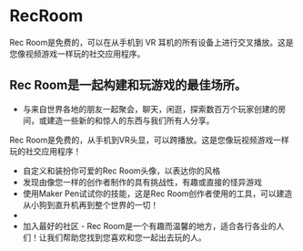 # RecRoom

Rec Room是免费的，可以在从手机到 VR 耳机的所有设备上进行交叉播放。这是您像视频游戏一样玩的社交应用程序。

## Rec Room是一起构建和玩游戏的最佳场所。

- 与来自世界各地的朋友一起聚会，聊天，闲逛，探索数百万个玩家创建的房间，或建造一些新的和惊人的东西与我们所有人分享。

Rec Room是免费的，从手机到VR头显，可以跨播放。这是您像玩视频游戏一样玩的社交应用程序！

- 自定义和装扮你可爱的Rec Room头像，以表达你的风格
- 发现由像您一样的创作者制作的具有挑战性，有趣或直接的怪异游戏
- 使用Maker Pen试试你的技能，这是Rec Room创作者使用的工具，可以建造从小狗到直升机再到整个世界的一切！
- 
- 加入最好的社区 - Rec Room是一个有趣而温馨的地方，适合各行各业的人们！让我们帮助您找到您喜欢和您一起出去玩的人。



